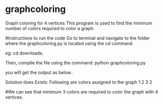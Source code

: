 # graphcoloring
Graph coloring for 4 vertices
This program is used to find the minimum number of colors required to color a graph.


#Instructions to run the code
Go to terminal and navigate to the folder where the graphcoloring.py is located using the cd command.

eg: cd downloads.

Then, compile the file using the command: python graphcoloring.py

you will get the output as below..

Solution does Exists: Following are colors assigned to the graph 
1 2 3 2                                                                   

#We can see that minimum 3 colors are required to color the graph with 4 vertices. 
